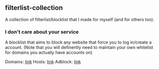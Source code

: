 ## filterlist-collection
A collection of filterlist/blocklist that I made for myself (and for others too).

### I don't care about your service
A blocklist that aims to block any website that force you to log in/create a account. 
(Note that you will definently need to maintain your own whitelist for domains you actually have accounts on)

Domains: [link](https://raw.githubusercontent.com/QWIILXEY/filterlist-collection/main/Domains/I%20don't%20care%20about%20your%20service.txt)
Hosts: [link](https://raw.githubusercontent.com/QWIILXEY/filterlist-collection/main/Hosts/I%20don't%20care%20to%20use%20your%20service.txt)
Adblock: [link](https://github.com/QWIILXEY/filterlist-collection/raw/main/Adblock/I%20don't%20care%20to%20use%20your%20service.txt)
